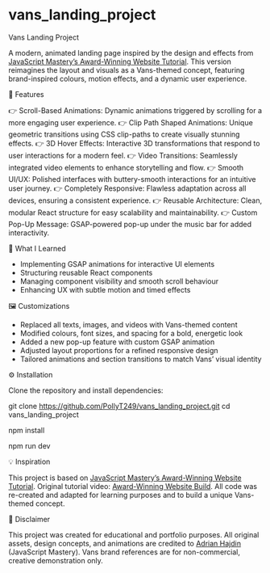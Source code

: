 # vans_landing_project

Vans Landing Project

A modern, animated landing page inspired by the design and effects from [JavaScript Mastery’s Award-Winning Website Tutorial](https://github.com/adrianhajdin/award-winning-website).
This version reimagines the layout and visuals as a Vans-themed concept, featuring brand-inspired colours, motion effects, and a dynamic user experience.

🚀 Features

👉 Scroll-Based Animations: Dynamic animations triggered by scrolling for a more engaging user experience.
👉 Clip Path Shaped Animations: Unique geometric transitions using CSS clip-paths to create visually stunning effects.
👉 3D Hover Effects: Interactive 3D transformations that respond to user interactions for a modern feel.
👉 Video Transitions: Seamlessly integrated video elements to enhance storytelling and flow.
👉 Smooth UI/UX: Polished interfaces with buttery-smooth interactions for an intuitive user journey.
👉 Completely Responsive: Flawless adaptation across all devices, ensuring a consistent experience.
👉 Reusable Architecture: Clean, modular React structure for easy scalability and maintainability.
👉 Custom Pop-Up Message: GSAP-powered pop-up under the music bar for added interactivity.

🧠 What I Learned

- Implementing GSAP animations for interactive UI elements
- Structuring reusable React components
- Managing component visibility and smooth scroll behaviour
- Enhancing UX with subtle motion and timed effects

🖼️ Customizations

- Replaced all texts, images, and videos with Vans-themed content
- Modified colours, font sizes, and spacing for a bold, energetic look
- Added a new pop-up feature with custom GSAP animation
- Adjusted layout proportions for a refined responsive design
- Tailored animations and section transitions to match Vans’ visual identity

⚙️ Installation

Clone the repository and install dependencies:

git clone https://github.com/PollyT249/vans_landing_project.git
cd vans_landing_project

npm install

npm run dev

💡 Inspiration

This project is based on [JavaScript Mastery’s Award-Winning Website Tutorial](https://github.com/adrianhajdin/award-winning-website).
Original tutorial video: [Award-Winning Website Build](https://www.youtube.com/watch?v=zA9r5zTllx4&t=155s).
All code was re-created and adapted for learning purposes and to build a unique Vans-themed concept.

🧾 Disclaimer

This project was created for educational and portfolio purposes.
All original assets, design concepts, and animations are credited to [Adrian Hajdin](https://github.com/adrianhajdin/award-winning-website) (JavaScript Mastery).
Vans brand references are for non-commercial, creative demonstration only.
